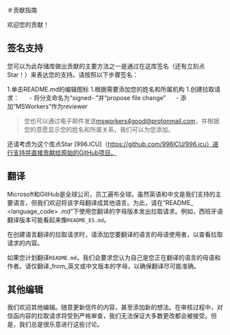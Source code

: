 ＃贡献指南

欢迎您的贡献！

## 签名支持

您可以为此存储库做出贡献的主要方法之一是通过在这库签名（还有立刻点Star！）来表达您的支持。请按照以下步骤签名：

1.单击README.md的编辑图标
1.根据需要添加您的姓名和所属机构
1.创建拉取请求：
     - 将分支命名为“signed- <your-username>”并“propose file change”
     - 添加“MSWorkers”作为reviewer
  
> 您也可以通过电子邮件发送<msworkers4good@protonmail.com>，并根据您的意愿显示您的姓名和所属关系，我们可以为您添加。

还请考虑为这个库点Star
[996.ICU]（https://github.com/996ICU/996.icu）进行支持并直接贡献给原始的GitHub项目。

## 翻译

Microsoft和GitHub是全球公司，员工遍布全球。虽然英语和中文是我们支持的主要语言，但我们欢迎将该字母翻译成其他语言。为此，请在“README_ <language_code> .md”下使用您翻译的字母版本发出拉取请求。例如，西班牙语翻译版本可能看起来像`README_ES.md`。

在创建语言翻译的拉取请求时，请添加您要翻译的语言的母语使用者，以查看拉取请求的内容。

如果您计划翻译`README.md`，我们会要求您认为自己是您正在翻译的语言的母语和作者。请仅翻译_from_英文或中文版本的字母，以确保翻译尽可能准确。

## 其他编辑

我们欢迎其他编辑。随意更新信件的内容，甚至添加新的想法。在审核过程中，对信函内容的拉取请求将受到严格审查，我们无法保证大多数更改都会被接受。但是，我们总是很乐意进行这些讨论。